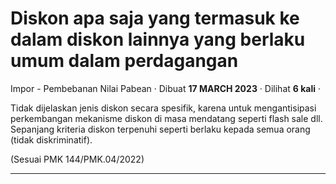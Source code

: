 Diskon apa saja yang termasuk ke dalam diskon lainnya yang berlaku umum dalam perdagangan
=========================================================================================

Impor - Pembebanan Nilai Pabean · Dibuat **17 MARCH 2023** · Dilihat **6 kali** ·

Tidak dijelaskan jenis diskon secara spesifik, karena untuk mengantisipasi perkembangan mekanisme diskon di masa mendatang seperti flash sale dll. Sepanjang kriteria diskon terpenuhi seperti berlaku kepada semua orang (tidak diskriminatif).

(Sesuai PMK 144/PMK.04/2022)

  
  
  

* * *